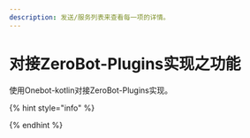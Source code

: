```yaml
---
description: 发送/服务列表来查看每一项的详情。
---
```


# 对接ZeroBot-Plugins实现之功能

使用Onebot-kotlin对接ZeroBot-Plugins实现。

{% hint style="info" %}

{% endhint %}
